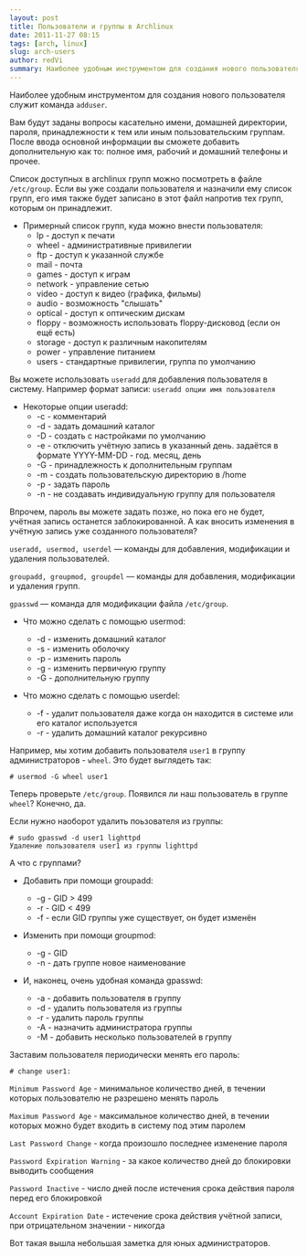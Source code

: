 ```yaml
---
layout: post
title: Пользователи и группы в Archlinux
date: 2011-11-27 08:15
tags: [arch, linux]
slug: arch-users
author: redVi
summary: Наиболее удобным инструментом для создания нового пользователя служит команда adduser.
---
```


Наиболее удобным инструментом для создания нового пользователя служит команда `adduser`.

Вам будут заданы вопросы касательно имени, домашней директории, пароля, принадлежности к тем или иным пользовательским группам. После ввода основной информации вы сможете добавить дополнительную как то: полное имя, рабочий и домашний телефоны и прочее.

Список доступных в archlinux групп можно посмотреть в файле `/etc/group`. Если вы уже создали пользователя и назначили ему список групп, его имя также будет записано в этот файл напротив тех групп, которым он принадлежит.

* Примерный список групп, куда можно внести пользователя:
    - lp - доступ к печати
    - wheel - административные привилегии
    - ftp - доступ к указанной службе
    - mail - почта
    - games - доступ к играм
    - network - управление сетью
    - video - доступ к видео (графика, фильмы)
    - audio - возможность "слышать"
    - optical - доступ к оптическим дискам
    - floppy - возможность использовать floppy-дисковод (если он ещё есть)
    - storage - доступ к различным накопителям
    - power - управление питанием
    - users - стандартные привилегии, группа по умолчанию

Вы можете использовать `useradd` для добавления пользователя в систему. Например формат записи:
`useradd опции имя пользователя`

* Некоторые опции useradd:
    - -c - комментарий
    - -d - задать домашний каталог
    - -D - создать с настройками по умолчанию
    - -e - отключить учётную запись в указанный день. задаётся в формате YYYY-MM-DD - год. месяц, день
    - -G - принадлежность к дополнительным группам
    - -m - создать пользовательскую директорию в /home
    - -p - задать пароль
    - -n - не создавать индивидуальную группу для пользователя

Впрочем, пароль вы можете задать позже, но пока его не будет, учётная запись останется заблокированной.
А как вносить изменения в учётную запись уже созданного пользователя?

`useradd, usermod, userdel` — команды для добавления, модификации и удаления пользователей.

`groupadd, groupmod, groupdel` — команды для добавления, модификации и удаления групп.

`gpasswd` — команда для модификации файла `/etc/group`.

* Что можно сделать с помощью usermod:
    - -d - изменить домашний каталог
    - -s - изменить оболочку
    - -p - изменить пароль
    - -g - изменить первичную группу
    - -G - дополнительную группу


* Что можно сделать с помощью userdel:
    - -f - удалит пользователя даже когда он находится в системе или его каталог используется
    - -r - удалить домашний каталог рекурсивно

Например, мы хотим добавить пользователя `user1` в группу администраторов - `wheel`. Это будет выглядеть так:

```console
# usermod -G wheel user1
```

Теперь проверьте `/etc/group`. Появился ли наш пользователь в группе `wheel`? Конечно, да.

Если нужно наоборот удалить поьзователя из группы:

```console
# sudo gpasswd -d user1 lighttpd
Удаление пользователя user1 из группы lighttpd
```

А что с группами?

* Добавить при помощи groupadd:
    - -g - GID > 499
    - -r - GID < 499
    - -f - если GID группы уже существует, он будет изменён

* Изменить при помощи groupmod:
    - -g - GID
    - -n - дать группе новое наименование

* И, наконец, очень удобная команда gpasswd:
    - -a - добавить пользователя в группу
    - -d - удалить пользователя из группы
    - -r - удалить пароль группы
    - -A - назначить администратора группы
    - -M - добавить несколько пользователей в группу

Заставим пользователя периодически менять его пароль:

```console
# change user1:
```

`Minimum Password Age` - минимальное количество дней, в течении которых пользователю не разрешено менять пароль

`Maximum Password Age` - максимальное количество дней, в течении которых можно будет входить в систему под этим паролем

`Last Password Change` - когда произошло последнее изменение пароля

`Password Expiration Warning` - за какое количество дней до блокировки выводить сообщения

`Password Inactive` - число дней после истечения срока действия пароля перед его блокировкой

`Account Expiration Date` - истечение срока действия учётной записи, при отрицательном значении - никогда

Вот такая вышла небольшая заметка для юных администраторов.
